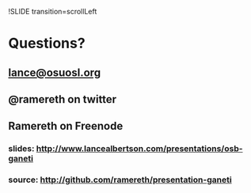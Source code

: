!SLIDE transition=scrollLeft

# Questions? #
## lance@osuosl.org ##
## @ramereth on twitter ##
## Ramereth on Freenode ##

### slides: http://www.lancealbertson.com/presentations/osb-ganeti ###
### source: http://github.com/ramereth/presentation-ganeti ###
